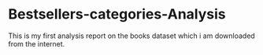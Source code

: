 # Bestsellers-categories-Analysis
This is my first analysis report on the books dataset which i am downloaded from the internet. 
